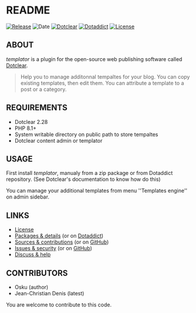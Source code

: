 # README

[![Release](https://img.shields.io/badge/release-1.7.1-a2cbe9.svg)](https://git.dotclear.watch/JcDenis/templator/releases)
![Date](https://img.shields.io/badge/date-2023.11.04-c44d58.svg)
[![Dotclear](https://img.shields.io/badge/dotclear-v2.28-137bbb.svg)](https://fr.dotclear.org/download)
[![Dotaddict](https://img.shields.io/badge/dotaddict-official-9ac123.svg)](https://plugins.dotaddict.org/dc2/details/templator)
[![License](https://img.shields.io/badge/license-GPL--2.0-ececec.svg)](https://git.dotclear.watch/JcDenis/templator/src/branch/master/LICENSE)

## ABOUT

_templator_ is a plugin for the open-source web publishing software called [Dotclear](https://www.dotclear.org).

> Help you to manage additonnal tempaltes for your blog.
You can copy existing templates, then edit them.
You can attribute a template to a post or a category.

## REQUIREMENTS

* Dotclear 2.28
* PHP 8.1+
* System writable directory on public path to store tempaltes
* Dotclear content admin or templator 

## USAGE

First install _templator_, manualy from a zip package or from 
Dotaddict repository. (See Dotclear's documentation to know how do this)

You can manage your additional templates from menu 
''Templates engine'' on admin sidebar.

## LINKS

* [License](https://git.dotclear.watch/JcDenis/templator/src/branch/master/LICENSE)
* [Packages & details](https://git.dotclear.watch/JcDenis/templator/releases) (or on [Dotaddict](https://plugins.dotaddict.org/dc2/details/templator))
* [Sources & contributions](https://git.dotclear.watch/JcDenis/templator) (or on [GitHub](https://github.com/JcDenis/templator))
* [Issues & security](https://git.dotclear.watch/JcDenis/templator/issues) (or on [GitHub](https://github.com/JcDenis/templator/issues))
* [Discuss & help](http://forum.dotclear.net/viewtopic.php?id=42059)

## CONTRIBUTORS

* Osku (author)
* Jean-Christian Denis (latest)

You are welcome to contribute to this code.
